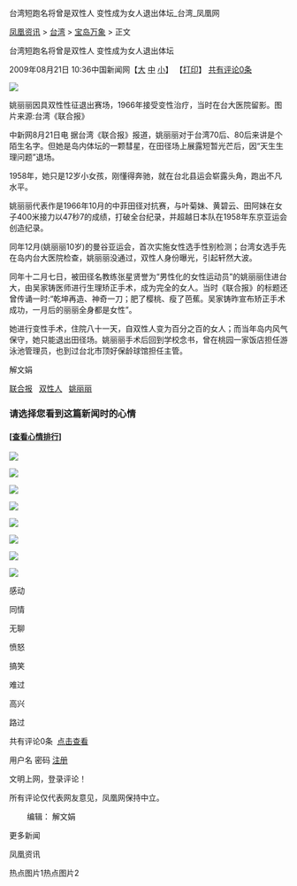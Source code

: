 台湾短跑名将曾是双性人 变性成为女人退出体坛\_台湾\_凤凰网

[凤凰资讯](http://news.ifeng.com/) > [台湾](http://news.ifeng.com/taiwan/) > [宝岛万象](http://news.ifeng.com/taiwan/2/) > 正文

台湾短跑名将曾是双性人 变性成为女人退出体坛

2009年08月21日 10:36中国新闻网【[大](javascript:zoomDoc\(16\);) [中](javascript:zoomDoc\(14\);) [小](javascript:zoomDoc\(12\);)】 【[打印](#)】 [共有评论0条](javascript:void\(0\);)

![](http://img.ifeng.com/hres/200908/21/10/29ff0929280ef39fc9b31b673731136f.jpg)

姚丽丽因具双性性征退出赛场，1966年接受变性治疗，当时在台大医院留影。图片来源:台湾《联合报》

中新网8月21日电 据台湾《联合报》报道，姚丽丽对于台湾70后、80后来讲是个陌生名字。但她是岛内体坛的一颗彗星，在田径场上展露短暂光芒后，因“天生生理问题”退场。

1958年，她只是12岁小女孩，刚懂得奔驰，就在台北县运会崭露头角，跑出不凡水平。

姚丽丽代表作是1966年10月的中菲田径对抗赛，与叶菊妹、黄碧云、田阿妹在女子400米接力以47秒7的成绩，打破全台纪录，并超越日本队在1958年东京亚运会创造纪录。

同年12月(姚丽丽10岁)的曼谷亚运会，首次实施女性选手性别检测；台湾女选手先在岛内台大医院检查，姚丽丽没通过，双性人身份曝光，引起轩然大波。

同年十二月七日，被田径名教练张星贤誉为“男性化的女性运动员”的姚丽丽住进台大，由吴家铸医师进行生理矫正手术，成为完全的女人。当时《联合报》的标题还曾传诵一时:“乾坤再造、神奇一刀；肥了樱桃、瘦了芭蕉。吴家铸昨宣布矫正手术成功，一月后的丽丽全身都是女性”。

她进行变性手术，住院八十一天，自双性人变为百分之百的女人；而当年岛内风气保守，她只能退出田径场。姚丽丽手术后回到学校念书，曾在桃园一家饭店担任游泳池管理员，也到过台北市顶好保龄球馆担任主管。

解文娟

[联合报](#)   [双性人](#)   [姚丽丽](#)  

### 请选择您看到这篇新闻时的心情

#### \[[查看心情排行](http://cmt.ifeng.com/leaveword/mood/mood_rank.jsp)\]

![](http://img.ifeng.com/tres/appres/images/mood/motion_01.gif)

![](http://img.ifeng.com/tres/appres/images/mood/motion_02.gif)

![](http://img.ifeng.com/tres/appres/images/mood/motion_03.gif)

![](http://img.ifeng.com/tres/appres/images/mood/motion_04.gif)

![](http://img.ifeng.com/tres/appres/images/mood/motion_05.gif)

![](http://img.ifeng.com/tres/appres/images/mood/motion_06.gif)

![](http://img.ifeng.com/tres/appres/images/mood/motion_07.gif)

![](http://img.ifeng.com/tres/appres/images/mood/motion_08.gif)

感动

同情

无聊

愤怒

搞笑

难过

高兴

路过

共有评论0条  [点击查看](http://comment.ifeng.com/view.php?chId=352&docId=1313313&docName=%e5%8f%b0%e6%b9%be%e7%9f%ad%e8%b7%91%e5%90%8d%e5%b0%86%e6%9b%be%e6%98%af%e5%8f%8c%e6%80%a7%e4%ba%ba+%e5%8f%98%e6%80%a7%e6%88%90%e4%b8%ba%e5%a5%b3%e4%ba%ba%e9%80%80%e5%87%ba%e4%bd%93%e5%9d%9b&docUrl=http%3a%2f%2fnews.ifeng.com%2ftaiwan%2f2%2f200908%2f0821_352_1313313.shtml)

用户名 密码 [注册](http://uc.ifeng.com/up/registerStep1.html)

文明上网，登录评论！

所有评论仅代表网友意见，凤凰网保持中立。

　　 编辑： 解文娟

更多新闻

凤凰资讯

热点图片1热点图片2